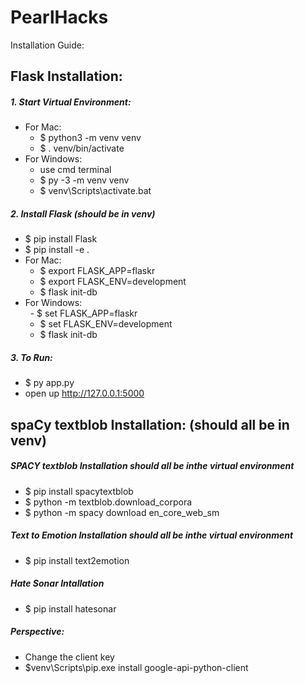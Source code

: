 # PearlHacks  
Installation Guide:  
## **Flask Installation:**  
##### 1. Start Virtual Environment:  
- For Mac:   
  - $ python3 -m venv venv  
  - $ . venv/bin/activate  
- For Windows: 
  - use cmd terminal
  - $ py -3 -m venv venv
  - $ venv\Scripts\activate.bat
##### 2. Install Flask (should be in venv)  
- $ pip install Flask
- $ pip install -e .
- For Mac:
  - $ export FLASK_APP=flaskr  
  - $ export FLASK_ENV=development
  - $ flask init-db    
- For Windows:  
  - $ set FLASK_APP=flaskr  
  - $ set FLASK_ENV=development  
  - $ flask init-db  
##### 3. To Run:  
- $ py app.py
- open up http://127.0.0.1:5000

## **spaCy textblob Installation: (should all be in venv)**    

##### SPACY textblob Installation **should all be inthe virtual environment**
- $ pip install spacytextblob 
- $ python -m textblob.download_corpora
- $ python -m spacy download en_core_web_sm

##### Text to Emotion Installation **should all be inthe virtual environment**
- $ pip install text2emotion

##### Hate Sonar Intallation
- $ pip install hatesonar

##### Perspective:
- Change the client key
- $venv\Scripts\pip.exe install google-api-python-client
